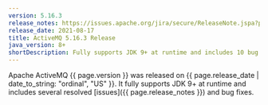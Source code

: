 ```yaml
---
version: 5.16.3
release_notes: https://issues.apache.org/jira/secure/ReleaseNote.jspa?projectId=12311210&version=12350105
release_date: 2021-08-17
title: ActiveMQ 5.16.3 Release
java_version: 8+
shortDescription: Fully supports JDK 9+ at runtime and includes 10 bug fixes, 15 dependency upgrades, and 3 enhancements.
---
```

Apache ActiveMQ {{ page.version }} was released on {{ page.release_date | date_to_string: "ordinal", "US" }}. It fully supports JDK 9+ at runtime and includes several resolved [issues]({{ page.release_notes }}) and bug fixes.
